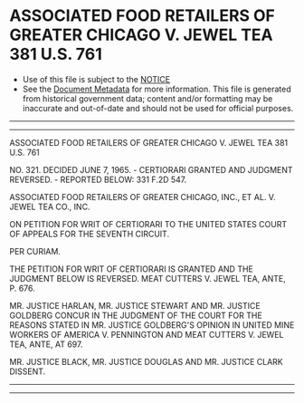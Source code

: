 ---
---

# ASSOCIATED FOOD RETAILERS OF GREATER CHICAGO V. JEWEL TEA 381 U.S. 761

* Use of this file is subject to the [NOTICE](https://github.com/publicdocs/notice/blob/master/NOTICE)
* See the [Document Metadata](../../../) for more information.
  This file is generated from historical government data; content and/or formatting may be inaccurate and out-of-date and should not be used for official purposes.

----------
----------

ASSOCIATED FOOD RETAILERS OF GREATER CHICAGO V. JEWEL TEA 381 U.S. 761

NO. 321.  DECIDED JUNE 7, 1965.  - CERTIORARI GRANTED AND JUDGMENT REVERSED.  - REPORTED BELOW: 331 F.2D 547.

ASSOCIATED FOOD RETAILERS OF GREATER CHICAGO, INC., ET AL. V. JEWEL TEA CO., INC.

ON PETITION FOR WRIT OF CERTIORARI TO THE UNITED STATES COURT OF APPEALS FOR THE SEVENTH CIRCUIT.

PER CURIAM.

THE PETITION FOR WRIT OF CERTIORARI IS GRANTED AND THE JUDGMENT BELOW IS REVERSED.  MEAT CUTTERS V. JEWEL TEA, ANTE, P. 676.

MR. JUSTICE HARLAN, MR. JUSTICE STEWART AND MR. JUSTICE GOLDBERG CONCUR IN THE JUDGMENT OF THE COURT FOR THE REASONS STATED IN MR. JUSTICE GOLDBERG'S OPINION IN UNITED MINE WORKERS OF AMERICA V. PENNINGTON AND MEAT CUTTERS V. JEWEL TEA, ANTE, AT 697.

MR. JUSTICE BLACK, MR. JUSTICE DOUGLAS AND MR. JUSTICE CLARK DISSENT.


----------
----------

